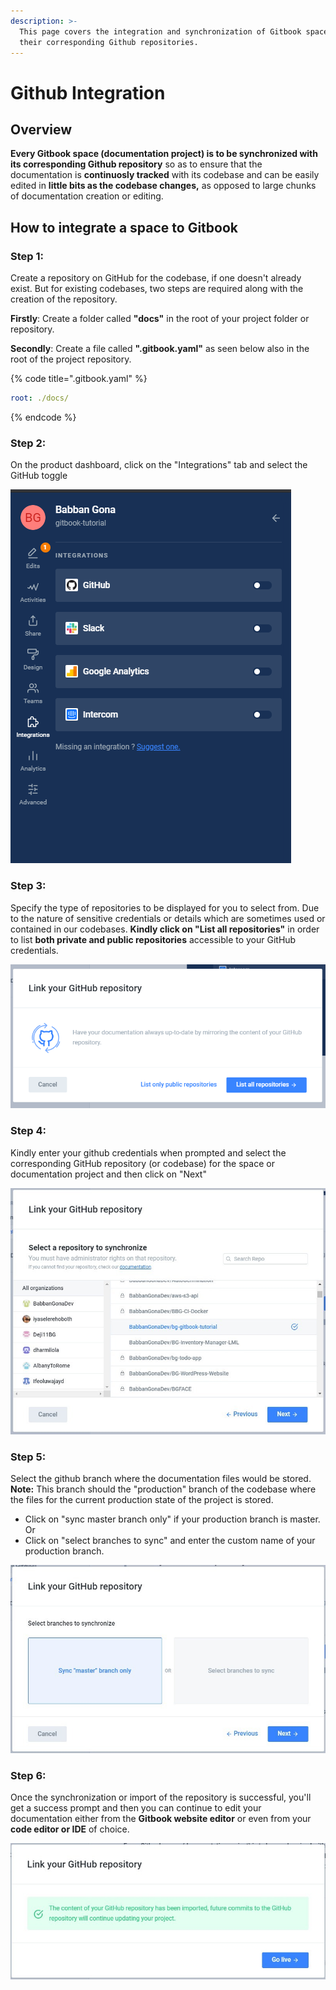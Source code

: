 ```yaml
---
description: >-
  This page covers the integration and synchronization of Gitbook spaces to
  their corresponding Github repositories.
---
```


# Github Integration

## Overview

**Every Gitbook space \(documentation project\) is to be synchronized with its corresponding Github repository** so as to ensure that the documentation is **continuosly tracked** with its codebase and can be easily edited in **little bits as the codebase changes,** as opposed to large chunks of documentation creation or editing.

## How to integrate a space to Gitbook

### Step 1:

Create a repository on GitHub for the codebase, if one doesn't already exist. But for existing codebases, two steps are required along with the creation of the repository.

**Firstly**: Create a folder called **"docs"** in the root of your project folder or repository.

**Secondly**: Create a file called **".gitbook.yaml"** as seen below also in the root of the project repository.

{% code title=".gitbook.yaml" %}
```yaml
root: ./docs/

```
{% endcode %}

### Step 2:

On the product dashboard, click on the "Integrations" tab and select the GitHub toggle

![Options menu](../.gitbook/assets/image%20%285%29.png)

### Step 3:

Specify the type of repositories to be displayed for you to select from. Due to the nature of sensitive credentials or details which are sometimes used or contained in our codebases. **Kindly click on "List all repositories"** in order to list **both private and public repositories** accessible to your GitHub credentials.

![](../.gitbook/assets/image%20%286%29.png)

### Step 4:

Kindly enter your github credentials when prompted and select the corresponding GitHub repository \(or codebase\) for the space or documentation project and then click on "Next"

![Select a repository](../.gitbook/assets/image%20%287%29.png)

### Step 5:

Select the github branch where the documentation files would be stored.   
**Note:** This branch should the "production" branch of the codebase where the files for the current production state of the project is stored.  
  
- Click on "sync master branch only" if your production branch is master. Or  
- Click on "select branches to sync" and enter the custom name of your production branch.

![Select or enter the custom name of &quot;production&quot; branch](../.gitbook/assets/image%20%288%29.png)

### Step 6:

Once the synchronization or import of the repository is successful, you'll get a success prompt and then you can continue to edit your documentation either from the **Gitbook website editor** or even from your **code editor or IDE** of choice.

![Success prompt](../.gitbook/assets/image.png)


